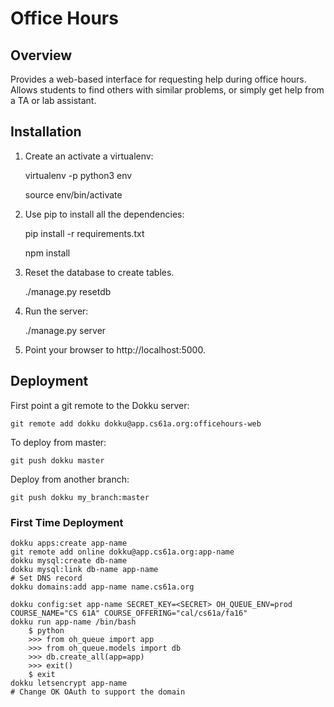 Office Hours
============

## Overview

Provides a web-based interface for requesting help during office hours. Allows students to find others with similar problems, or simply get help from a TA or lab assistant.


## Installation

1. Create an activate a virtualenv:

    virtualenv -p python3 env

    source env/bin/activate

2. Use pip to install all the dependencies:

    pip install -r requirements.txt

    npm install

3. Reset the database to create tables.

    ./manage.py resetdb

4. Run the server:

    ./manage.py server

5. Point your browser to http://localhost:5000.

## Deployment

First point a git remote to the Dokku server:

    git remote add dokku dokku@app.cs61a.org:officehours-web

To deploy from master:

    git push dokku master

Deploy from another branch:

	git push dokku my_branch:master

### First Time Deployment

	dokku apps:create app-name
	git remote add online dokku@app.cs61a.org:app-name
	dokku mysql:create db-name
	dokku mysql:link db-name app-name
	# Set DNS record
	dokku domains:add app-name name.cs61a.org

	dokku config:set app-name SECRET_KEY=<SECRET> OH_QUEUE_ENV=prod COURSE_NAME="CS 61A" COURSE_OFFERING="cal/cs61a/fa16"
	dokku run app-name /bin/bash
		$ python
		>>> from oh_queue import app
		>>> from oh_queue.models import db
		>>> db.create_all(app=app)
		>>> exit()
		$ exit
	dokku letsencrypt app-name
	# Change OK OAuth to support the domain
